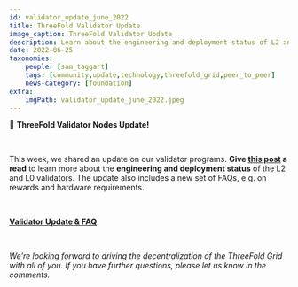 ```yaml
---
id: validator_update_june_2022
title: ThreeFold Validator Update
image_caption: ThreeFold Validator Update
description: Learn about the engineering and deployment status of L2 and L0 Validators!
date: 2022-06-25
taxonomies:
    people: [sam_taggart]
    tags: [community,update,technology,threefold_grid,peer_to_peer]
    news-category: [foundation]
extra:
    imgPath: validator_update_june_2022.jpeg
---
```


🚨 **ThreeFold Validator Nodes Update!**

<br/>

This week, we shared an update on our validator programs. **Give [this post](https://forum.threefold.io/t/validator-update/3049) a read** to learn more about the **engineering and deployment status** of the L2 and L0 validators. The update also includes a new set of FAQs, e.g. on rewards and hardware requirements.

<br/>

**[Validator Update & FAQ](https://forum.threefold.io/t/validator-update/3049)**

<br/>

*We’re looking forward to driving the decentralization of the ThreeFold Grid with all of you. If you have further questions, please let us know in the comments.*